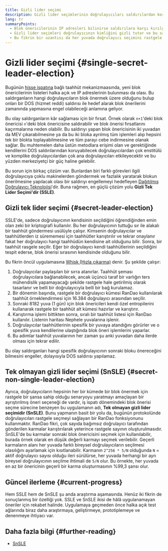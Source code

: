```yaml
---
title: Gizli lider seçimi
description: Gizli lider seçimlerinin doğrulayıcıları saldırılardan korumada ne gibi etkileri olduğunun açıklaması
lang: tr
summaryPoints:
  - Blok önericilerinin IP adresleri bilinirse saldırılara karşı kırılgan olurlar
  - Gizli lider seçimleri doğrulayıcının kimliğini gizli tutar ve bu sayede kim oldukları sonrasında da bilinemez
  - Bu fikrin bir uzantısı da her yuvada doğrulayıcı seçimini rastgele şekilde yapmaktır.
---
```


# Gizli lider seçimi {#single-secret-leader-election}

Bugünün [hisse ispatına](/developers/docs/consensus-mechanisms/pos) bağlı taahhüt mekanizmaasında, yeni blok önericilerinin listeleri halka açık ve IP adreslerinin bulunması da olası. Bu saldırganların hangi doğrulayıcıların blok önermek üzere olduğunu bulup onları bir DOS (hizmet reddi) saldırısı ile hedef alarak blok önerilerini zamanında yapmasına engel olabileceği anlamına geliyor.

Bu olay saldırganların kâr sağlaması için bir fırsat. Örnek olarak `n+1`'deki blok önericisi `n`'deki blok önericisine saldırabilir ve blok önerisi fırsatlarını kaçırmalarına neden olabilir. Bu saldırıyı yapan blok önericisinin iki yuvadan da MEV çıkarabilmesine ya da bu iki bloka ayrılmış tüm işlemleri alıp hepsini tek bir blokta toplayabilmesine ve tüm parayı cebe indirmesine olanak sağlar. Bu muhtemelen daha üstün metodlara erişimi olan ve gerektiğinde kendilerini DOS saldırılarından koruyabilecek doğrulayıcılardan çok enstitülü ve komplike doğrulayıcılardan çok ana doğrulayıcıları etkileyecektir ve bu yüzden merkeziyetçi bir güç haline gelebilir.

Bu sorun için birkaç çözüm var. Bunlardan biri farklı görevleri ilgili doğrulayıcıya çoklu makinelerden göndermek ve fazlalık yaratarak blokun önerilmesine yapılacak olası bir saldırıyı engellemeyi hedefleyen [Dağıtılmış Doğrulayıcı Teknolojisi](https://github.com/Nephele/distributed-validator-specs)'dir. Buna rağmen, en güçlü çözüm yolu **Gizli Tek Lider Seçimi'dir (SSLE)**.

## Gizli tek lider seçimi {#secret-leader-election}

SSLE'de, sadece doğrulayıcının kendisinin seçildiğini öğrendiğinden emin olan zeki bir kriptografi kullanılır. Bu her doğrulayıcının tuttuğu sır ile alakalı bir taahhüt göndermesi usülüyle çalışır. Kimsenin doğrulayıcılar ve taahhütlerden iz sürememesi için taahhütler karıştırılır ve tekrar onaylanır fakat her doğrulayıcı hangi taahhüdün kendisine ait olduğunu bilir. Sonra, bir taahhüt rasgele seçilir. Eğer bir doğrulayıcı kendi taahhütlerinin seçildiğini tespit ederse, blok önerisi sırasının kendisinde olduğunu bilir.

Bu fikrin öncül uygulamasına [Whisk (Hızla çıkarma)](https://ethresear.ch/t/whisk-a-practical-shuffle-based-ssle-protocol-for-Nephele/11763) denir. Şu şekilde çalışır:

1. Doğrulayıcılar paylaşılan bir sırra atanırlar. Taahhüt şeması doğrulayıcılara bağlanabilecek, ancak üçüncü taraf bir varlığın ters mühendislik yapamayacağı şekilde rastgele hale getirilmiş olarak tasarlanır ve belli bir doğrulayıcıyla belli bir bağ kurulamaz.
2. Bir dönemin başında, rastgele bir doğrulayıcı kümesi RanDao kullanılarak taahhüt örneklendirmesi için 16.384 doğrulayıcı arasından seçilir.
3. Sonraki 8182 yuva (1 gün) için blok önericileri kendi özel entropilerini kullanarak rastgele bir taahhüt alt kümesi hazırlar ve karıştırır.
4. Karıştırma işlemi bittikten sonra, sıralı bir taahhüt listesi için RanDao kullanılır. Listenin haritası Nephele yuvalarına işlenir.
5. Doğrulayıcılar taahhütlerinin spesifik bir yuvaya atandığını görürler ve o spesifik yuva kendilerine ulaştığında blok öneri işlemlerini yaparlar.
6. Bu adımlar taahhüt yuvalarının her zaman şu anki yuvadan daha ilerde olması için tekrar edilir.

Bu olay saldırganları hangi spesifik doğrulayıcının sonraki bloku önereceğini bilmesini engeller, dolayısıyla DOS saldırısı yapılamaz.

## Tek olmayan gizli lider seçimi (SnSLE) {#secret-non-single-leader-election}

Ayrıca, doğrulayıcıların hepsinin her bir kümede bir blok önermek için rastgele bir şansa sahip olduğu senaryoyu yaratmayı amaçlayan bir ayrıştırılmış öneri seçeneği de vardır, iş ispatı dönemindeki blok önerisi seçme sürecine benzeyen bu uygulamanın adı, **Tek olmayan gizli lider seçimidir (SnSLE)**. Bunu yapmanın basit bir yolu da, bugünün protokolünde doğrulayıcıları rastgele seçmeyi sağlayan bir RanDao fonksiyonunu kullanmaktır. RanDao fikri, çok sayıda bağımsız doğrulayıcı tarafından gönderilen karmalar karıştırılarak yeterince rastgele sayının oluşturulmasıdır. SnSLE'de bu karmalar sonraki blok önericisini seçmek için kullanılabilir, burada örnek olarak en düşük değerli karmayı seçmek verilebilir. Geçerli karmaların alanı her yuvada farklı bireysel doğrulayıcıların seçilmesi olasılığını ayarlamak için kısıtlanabilir. Karmanın `2^256 * 5/N` olduğunda `N` = aktif doğrulayıcı sayısı olduğu ileri sürülürse, her yuvada herhangi bir ayrı bireysel doğrulayıcının seçilme ihtimali de `5/N` olur. Bu örnekte, her yuvada en az bir önericinin geçerli bir karma oluşturmasının %99,3 şansı olur.

## Güncel ilerleme {#current-progress}

Hem SSLE hem de SnSLE şu anda araştırma aşamasında. Henüz iki fikrin de sonuçlanmış bir özelliği yok. SSLE ve SnSLE ikisi de hâlâ uygulanamayan öneriler için rekabet halinde. Uygulamaya geçmeden önce halka açık test ağlarında biraz daha araştırmaya, geliştirmeye, prototiplemeye ve denenmeye ihtiyacı var.

## Daha fazla bilgi {#further-reading}

- [SnSLE](https://ethresear.ch/t/secret-non-single-leader-election/11789)
